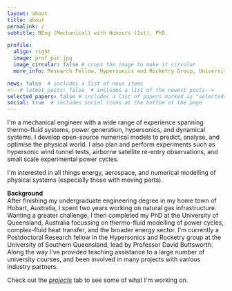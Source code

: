 ```yaml
---
layout: about
title: about
permalink: /
subtitle: BEng (Mechanical) with Honours (1st), PhD. 

profile:
  align: right
  image: prof_pic.jpg
  image_circular: false # crops the image to make it circular
  more_info: Research Fellow, Hypersonics and Rocketry Group, University of Southern Queensland

news: false  # includes a list of news items
<!--# latest_posts: false  # includes a list of the newest posts-->
selected_papers: false # includes a list of papers marked as "selected={true}"
social: true  # includes social icons at the bottom of the page
---
```


I'm a mechanical engineer with a wide range of experience spanning thermo-fluid systems, power generation, hypersonics, and dynamical systems. 
I develop open-source numerical models to predict, analyse, and optimise the physical world. I also plan and perform experiments such as hypersonic wind tunnel tests, airborne satellite re-entry observations, and small scale experimental power cycles.

I'm interested in all things energy, aerospace, and numerical modelling of physical systems (especially those with moving parts).

**Background** \
After finishing my undergraduate engineering degree in my home town of Hobart, Australia, I spent two years working on natural gas infrastructure. 
Wanting a greater challenge, I then completed my PhD at the University of Queensland, Australia focussing on thermo-fluid modelling of power cycles, complex-fluid heat transfer, and the broader energy sector.
I'm currently a Postdoctoral Research fellow in the Hypersonics and Rocketry group at the University of Southern Queensland, lead by Professor David Buttsworth. 
Along the way I've provided teaching assistance to a large number of university courses, and been involved in many projects with various industry partners.


Check out the [_projects_](https://andrewjlock.github.io/projects/) tab to see some of what I'm working on.
